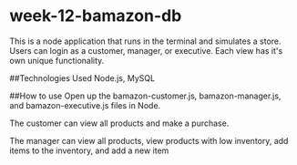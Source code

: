 # week-12-bamazon-db

This is a node application that runs in the terminal and simulates a store. Users can login as a customer, manager, or executive. Each view has it's own unique functionality.

##Technologies Used
Node.js, MySQL

##How to use
Open up the bamazon-customer.js, bamazon-manager.js, and bamazon-executive.js files in Node. 

The customer can view all products and make a purchase.

The manager can view all products, view products with low inventory, add items to the inventory, and add a new item